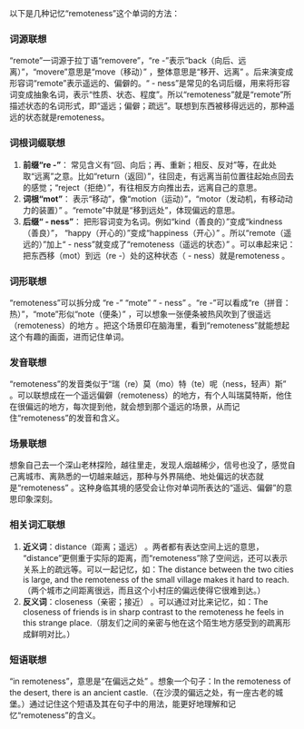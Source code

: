 以下是几种记忆“remoteness”这个单词的方法：

### 词源联想
“remote”一词源于拉丁语“removere”，“re -”表示“back（向后、远离）”，“movere”意思是“move（移动）” ，整体意思是“移开、远离” 。后来演变成形容词“remote”表示遥远的、偏僻的。“ - ness”是常见的名词后缀，用来将形容词变成抽象名词，表示“性质、状态、程度”。所以“remoteness”就是“remote”所描述状态的名词形式，即“遥远；偏僻；疏远”。联想到东西被移得远远的，那种遥远的状态就是remoteness。

### 词根词缀联想
1. **前缀“re -”**： 常见含义有“回、向后；再、重新；相反、反对”等，在此处取“远离”之意。比如“return（返回）”，往回走，有远离当前位置往起始点回去的感觉；“reject（拒绝）”，有往相反方向推出去，远离自己的意思。
2. **词根“mot”**： 表示“移动”，像“motion（运动）”，“motor（发动机，有移动动力的装置）” 。“remote”中就是“移到远处”，体现偏远的意思。
3. **后缀“ - ness”**： 把形容词变为名词。例如“kind（善良的）”变成“kindness（善良）”， “happy（开心的）”变成“happiness（开心）” 。所以“remote（遥远的）”加上“ - ness”就变成了“remoteness（遥远的状态）” 。可以串起来记：把东西移（mot）到远（re -）处的这种状态（ - ness）就是remoteness 。

### 词形联想
“remoteness”可以拆分成 “re -” “mote” “ - ness” 。“re -”可以看成“re（拼音：热）”，“mote”形似“note（便条）” ，可以想象一张便条被热风吹到了很遥远（remoteness）的地方 。把这个场景印在脑海里，看到“remoteness”就能想起这个有趣的画面，进而记住单词。

### 发音联想
“remoteness”的发音类似于“瑞（re）莫（mo）特（te）呢（ness，轻声）斯” 。可以联想成在一个遥远偏僻（remoteness）的地方，有个人叫瑞莫特斯，他住在很偏远的地方，每次提到他，就会想到那个遥远的场景，从而记住“remoteness”的发音和含义。

### 场景联想
想象自己去一个深山老林探险，越往里走，发现人烟越稀少，信号也没了，感觉自己离城市、离熟悉的一切越来越远，那种与外界隔绝、地处偏远的状态就是“remoteness” 。这种身临其境的感受会让你对单词所表达的“遥远、偏僻”的意思印象深刻。

### 相关词汇联想
1. **近义词**：distance（距离；遥远） 。两者都有表达空间上远的意思， “distance”更侧重于实际的距离，而“remoteness”除了空间远，还可以表示关系上的疏远等。可以一起记忆，如：The distance between the two cities is large, and the remoteness of the small village makes it hard to reach.（两个城市之间距离很远，而且这个小村庄的偏远使得它很难到达。） 
2. **反义词**：closeness（亲密；接近） 。可以通过对比来记忆，如：The closeness of friends is in sharp contrast to the remoteness he feels in this strange place.（朋友们之间的亲密与他在这个陌生地方感受到的疏离形成鲜明对比。） 

### 短语联想
“in remoteness”，意思是“在偏远之处” 。想象一个句子：In the remoteness of the desert, there is an ancient castle.（在沙漠的偏远之处，有一座古老的城堡。）通过记住这个短语及其在句子中的用法，能更好地理解和记忆“remoteness”的含义。 